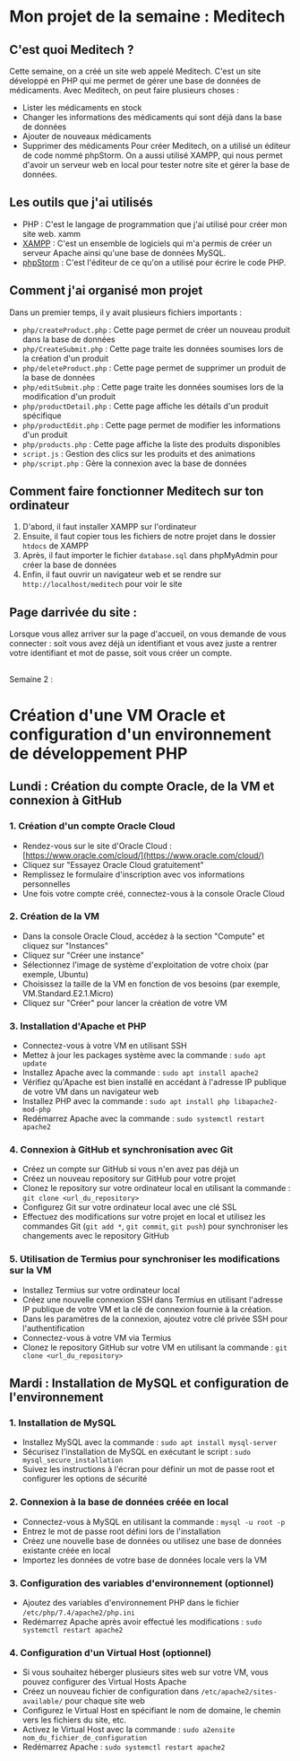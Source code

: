# Mon projet de la semaine : Meditech


## C'est quoi Meditech ?
Cette semaine, on a créé un site web appelé Meditech. C'est un site développé en PHP qui me permet de gérer une base de données de médicaments. Avec Meditech, on peut faire plusieurs choses :
- Lister les médicaments en stock
- Changer les informations des médicaments qui sont déjà dans la base de données
- Ajouter de nouveaux médicaments
- Supprimer des médicaments
Pour créer Meditech, on a utilisé un éditeur de code nommé phpStorm. On a aussi utilisé XAMPP, qui nous permet d'avoir un serveur web en local pour tester notre site et gérer la base de données.


## Les outils que j'ai utilisés
- PHP : C'est le langage de programmation que j'ai utilisé pour créer mon site web. xamm
- [XAMPP](https://www.apachefriends.org/fr/) : C'est un ensemble de logiciels qui m'a permis de créer un serveur Apache ainsi qu'une base de données MySQL.
- [phpStorm]((https://www.jetbrains.com/phpstorm/promo/?source=google&medium=cpc&campaign=EMEA_en_FR_PhpStorm_Branded&term=phpstorm&content=540305604152&gad_source=1&gclid=CjwKCAjwps-zBhAiEiwALwsVYcMuSfkJpCxn-vR6WYVE50DkBSeleaQyQpc0QmXjErnX_OF0Z8vRlBoCY9AQAvD_BwE)) : C'est l'éditeur de ce qu'on a utilisé pour écrire le code PHP.


## Comment j'ai organisé mon projet
Dans un premier temps, il y avait plusieurs fichiers importants :
- `php/createProduct.php` : Cette page permet de créer un nouveau produit dans la base de données
- `php/CreateSubmit.php` : Cette page traite les données soumises lors de la création d'un produit
- `php/deleteProduct.php` : Cette page permet de supprimer un produit de la base de données
- `php/editSubmit.php` : Cette page traite les données soumises lors de la modification d'un produit
- `php/productDetail.php` : Cette page affiche les détails d'un produit spécifique
- `php/productEdit.php` : Cette page permet de modifier les informations d'un produit
- `php/products.php` : Cette page affiche la liste des produits disponibles
- `script.js` : Gestion des clics sur les produits et des animations 
- `php/script.php` : Gère la connexion avec la base de données


## Comment faire fonctionner Meditech sur ton ordinateur
1. D'abord, il faut installer XAMPP sur l'ordinateur
2. Ensuite, il faut copier tous les fichiers de notre projet dans le dossier `htdocs` de XAMPP
3. Après, il faut importer le fichier `database.sql` dans phpMyAdmin pour créer la base de données
4. Enfin, il faut ouvrir un navigateur web et se rendre sur `http://localhost/meditech` pour voir le site

## Page darrivée du site : 
Lorsque vous allez arriver sur la page d'accueil, on vous demande de vous connecter : soit vous avez déjà un identifiant et vous avez juste a rentrer votre identifiant et mot de passe, soit vous créer un compte. 

##










Semaine 2 : 

# Création d'une VM Oracle et configuration d'un environnement de développement PHP

## Lundi : Création du compte Oracle, de la VM et connexion à GitHub

### 1. Création d'un compte Oracle Cloud

- Rendez-vous sur le site d'Oracle Cloud : [https://www.oracle.com/cloud/](https://www.oracle.com/cloud/)
- Cliquez sur "Essayez Oracle Cloud gratuitement"
- Remplissez le formulaire d'inscription avec vos informations personnelles
- Une fois votre compte créé, connectez-vous à la console Oracle Cloud

### 2. Création de la VM

- Dans la console Oracle Cloud, accédez à la section "Compute" et cliquez sur "Instances"
- Cliquez sur "Créer une instance"
- Sélectionnez l'image de système d'exploitation de votre choix (par exemple, Ubuntu)
- Choisissez la taille de la VM en fonction de vos besoins (par exemple, VM.Standard.E2.1.Micro)
- Cliquez sur "Créer" pour lancer la création de votre VM

### 3. Installation d'Apache et PHP

- Connectez-vous à votre VM en utilisant SSH
- Mettez à jour les packages système avec la commande : `sudo apt update`
- Installez Apache avec la commande : `sudo apt install apache2`
- Vérifiez qu'Apache est bien installé en accédant à l'adresse IP publique de votre VM dans un navigateur web
- Installez PHP avec la commande : `sudo apt install php libapache2-mod-php`
- Redémarrez Apache avec la commande : `sudo systemctl restart apache2`

### 4. Connexion à GitHub et synchronisation avec Git

- Créez un compte sur GitHub si vous n'en avez pas déjà un
- Créez un nouveau repository sur GitHub pour votre projet
- Clonez le repository sur votre ordinateur local en utilisant la commande : `git clone <url_du_repository>`
- Configurez Git sur votre ordinateur local avec une clé SSL
- Effectuez des modifications sur votre projet en local et utilisez les commandes Git (`git add *`, `git commit`, `git push`) pour synchroniser les changements avec le repository GitHub

### 5. Utilisation de Termius pour synchroniser les modifications sur la VM

- Installez Termius sur votre ordinateur local
- Créez une nouvelle connexion SSH dans Termius en utilisant l'adresse IP publique de votre VM et la clé de connexion fournie à la création.
- Dans les paramètres de la connexion, ajoutez votre clé privée SSH pour l'authentification
- Connectez-vous à votre VM via Termius
- Clonez le repository GitHub sur votre VM en utilisant la commande : `git clone <url_du_repository>`

## Mardi : Installation de MySQL et configuration de l'environnement

### 1. Installation de MySQL

- Installez MySQL avec la commande : `sudo apt install mysql-server`
- Sécurisez l'installation de MySQL en exécutant le script : `sudo mysql_secure_installation`
- Suivez les instructions à l'écran pour définir un mot de passe root et configurer les options de sécurité

### 2. Connexion à la base de données créée en local

- Connectez-vous à MySQL en utilisant la commande : `mysql -u root -p`
- Entrez le mot de passe root défini lors de l'installation
- Créez une nouvelle base de données ou utilisez une base de données existante créée en local
- Importez les données de votre base de données locale vers la VM

### 3. Configuration des variables d'environnement (optionnel)

- Ajoutez des variables d'environnement PHP dans le fichier `/etc/php/7.4/apache2/php.ini` 
- Redémarrez Apache après avoir effectué les modifications : `sudo systemctl restart apache2`

### 4. Configuration d'un Virtual Host (optionnel)

- Si vous souhaitez héberger plusieurs sites web sur votre VM, vous pouvez configurer des Virtual Hosts Apache
- Créez un nouveau fichier de configuration dans `/etc/apache2/sites-available/` pour chaque site web
- Configurez le Virtual Host en spécifiant le nom de domaine, le chemin vers les fichiers du site, etc.
- Activez le Virtual Host avec la commande : `sudo a2ensite nom_du_fichier_de_configuration`
- Redémarrez Apache : `sudo systemctl restart apache2`
